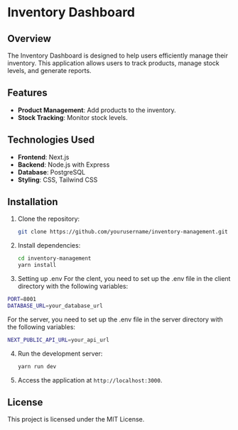 # Inventory Dashboard

## Overview
The Inventory Dashboard is designed to help users efficiently manage their inventory. This application allows users to track products, manage stock levels, and generate reports.

## Features
- **Product Management**: Add products to the inventory.
- **Stock Tracking**: Monitor stock levels.

## Technologies Used
- **Frontend**: Next.js
- **Backend**: Node.js with Express
- **Database**: PostgreSQL
- **Styling**: CSS, Tailwind CSS

## Installation
1. Clone the repository:
   ```bash
   git clone https://github.com/yourusername/inventory-management.git
   ```
2. Install dependencies:
   ```bash
   cd inventory-management
   yarn install
   ```
3. Setting up .env
For the clent, you need to set up the .env file in the client directory with the following variables:
```bash
PORT=8001
DATABASE_URL=your_database_url
```

For the server, you need to set up the .env file in the server directory with the following variables:
```bash
NEXT_PUBLIC_API_URL=your_api_url
```
4. Run the development server:
   ```bash
   yarn run dev
   ```
5. Access the application at `http://localhost:3000`.

## 

## License
This project is licensed under the MIT License.